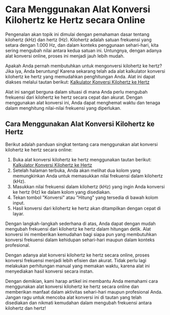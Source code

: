 Cara Menggunakan Alat Konversi Kilohertz ke Hertz secara Online
===============================================================

Pengenalan akan topik ini dimulai dengan pemahaman dasar tentang kilohertz (kHz) dan hertz (Hz). Kilohertz adalah satuan frekuensi yang setara dengan 1.000 Hz, dan dalam konteks penggunaan sehari-hari, kita sering mengubah nilai antara kedua satuan ini. Untungnya, dengan adanya alat konversi online, proses ini menjadi jauh lebih mudah.

Apakah Anda pernah membutuhkan untuk mengonversi kilohertz ke hertz? Jika iya, Anda beruntung! Karena sekarang telah ada alat kalkulator konversi kilohertz ke hertz yang memudahkan penghitungan Anda. Alat ini dapat diakses melalui tautan berikut: [Kalkulator Konversi Kilohertz ke Hertz](https://www.onlinecalculatorsfree.com/id/convert/kilohertz-to-hertz.html)

Alat ini sangat berguna dalam situasi di mana Anda perlu mengubah frekuensi dari kilohertz ke hertz secara cepat dan akurat. Dengan menggunakan alat konversi ini, Anda dapat menghemat waktu dan tenaga dalam menghitung nilai-nilai frekuensi yang diperlukan.

Cara Menggunakan Alat Konversi Kilohertz ke Hertz
-------------------------------------------------

Berikut adalah panduan singkat tentang cara menggunakan alat konversi kilohertz ke hertz secara online:

1. Buka alat konversi kilohertz ke hertz menggunakan tautan berikut: [Kalkulator Konversi Kilohertz ke Hertz](https://www.onlinecalculatorsfree.com/id/convert/kilohertz-to-hertz.html)
2. Setelah halaman terbuka, Anda akan melihat dua kolom yang memungkinkan Anda untuk memasukkan nilai frekuensi dalam kilohertz (kHz).
3. Masukkan nilai frekuensi dalam kilohertz (kHz) yang ingin Anda konversi ke hertz (Hz) ke dalam kolom yang disediakan.
4. Tekan tombol "Konversi" atau "Hitung" yang tersedia di bawah kolom input.
5. Hasil konversi dari kilohertz ke hertz akan ditampilkan dengan cepat di layar.

Dengan langkah-langkah sederhana di atas, Anda dapat dengan mudah mengubah frekuensi dari kilohertz ke hertz dalam hitungan detik. Alat konversi ini memberikan kemudahan bagi siapa pun yang membutuhkan konversi frekuensi dalam kehidupan sehari-hari maupun dalam konteks profesional.

Dengan adanya alat konversi kilohertz ke hertz secara online, proses konversi frekuensi menjadi lebih efisien dan akurat. Tidak perlu lagi melakukan perhitungan manual yang memakan waktu, karena alat ini menyediakan hasil konversi secara instan.

Dengan demikian, kami harap artikel ini membantu Anda memahami cara menggunakan alat konversi kilohertz ke hertz secara online dan memberikan manfaat dalam aktivitas sehari-hari maupun profesional Anda. Jangan ragu untuk mencoba alat konversi ini di tautan yang telah disediakan dan nikmati kemudahan dalam mengubah frekuensi antara kilohertz dan hertz!